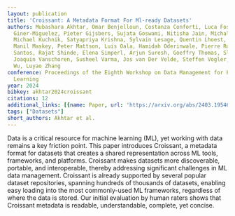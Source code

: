 ```yaml
---
layout: publication
title: 'Croissant: A Metadata Format For Ml-ready Datasets'
authors: Mubashara Akhtar, Omar Benjelloun, Costanza Conforti, Luca Foschini, Joan
  Giner-Miguelez, Pieter Gijsbers, Sujata Goswami, Nitisha Jain, Michalis Karamousadakis,
  Michael Kuchnik, Satyapriya Krishna, Sylvain Lesage, Quentin Lhoest, Pierre Marcenac,
  Manil Maskey, Peter Mattson, Luis Oala, Hamidah Oderinwale, Pierre Ruyssen, Tim
  Santos, Rajat Shinde, Elena Simperl, Arjun Suresh, Goeffry Thomas, Slava Tykhonov,
  Joaquin Vanschoren, Susheel Varma, Jos van Der Velde, Steffen Vogler, Carole-Jean
  Wu, Luyao Zhang
conference: Proceedings of the Eighth Workshop on Data Management for End-to-End Machine
  Learning
year: 2024
bibkey: akhtar2024croissant
citations: 12
additional_links: [{name: Paper, url: 'https://arxiv.org/abs/2403.19546'}]
tags: ["Datasets"]
short_authors: Akhtar et al.
---
```

Data is a critical resource for machine learning (ML), yet working with data
remains a key friction point. This paper introduces Croissant, a metadata
format for datasets that creates a shared representation across ML tools,
frameworks, and platforms. Croissant makes datasets more discoverable,
portable, and interoperable, thereby addressing significant challenges in ML
data management. Croissant is already supported by several popular dataset
repositories, spanning hundreds of thousands of datasets, enabling easy loading
into the most commonly-used ML frameworks, regardless of where the data is
stored. Our initial evaluation by human raters shows that Croissant metadata is
readable, understandable, complete, yet concise.